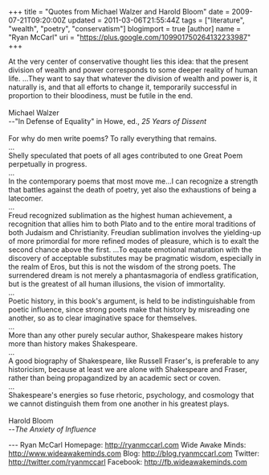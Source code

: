 +++
title = "Quotes from Michael Walzer and Harold Bloom"
date = 2009-07-21T09:20:00Z
updated = 2011-03-06T21:55:44Z
tags = ["literature", "wealth", "poetry", "conservatism"]
blogimport = true
[author]
	name = "Ryan McCarl"
	uri = "https://plus.google.com/109901750264132233987"
+++

At the very center of conservative thought lies this idea: that the present division of wealth and power corresponds to some deeper reality of human life.  ...They want to say that whatever the division of wealth and power is, it naturally is, and that all efforts to change it, temporarily successful in proportion to their bloodiness, must be futile in the end.<br /><br />Michael Walzer<br />--"In Defense of Equality" in Howe, ed., <em>25 Years of Dissent</em><br /><br />For why do men write poems?  To rally everything that remains.<br />...<br />Shelly speculated that poets of all ages contributed to one Great Poem perpetually in progress.<br />...<br />In the contemporary poems that most move me...I can recognize a strength that battles against the death of poetry, yet also the exhaustions of being a latecomer.<br />...<br />Freud recognized sublimation as the highest human achievement, a recognition that allies him to both Plato and to the entire moral traditions of both Judaism and Christianity.  Freudian sublimation involves the yielding-up of more primordial for more refined modes of pleasure, which is to exalt the second chance above the first.  ...To equate emotional maturation with the discovery of acceptable substitutes may be pragmatic wisdom, especially in the realm of Eros, but this is not the wisdom of the strong poets.  The surrendered dream is not merely a phantasmagoria of endless gratification, but is the greatest of all human illusions, the vision of immortality.<br />...<br />Poetic history, in this book's argument, is held to be indistinguishable from poetic influence, since strong poets make that history by misreading one another, so as to clear imaginative space for themselves.<br />...<br />More than any other purely secular author, Shakespeare makes history more than history makes Shakespeare.<br />...<br />A good biography of Shakespeare, like Russell Fraser's, is preferable to any historicism, because at least we are alone with Shakespeare and Fraser, rather than being propagandized by an academic sect or coven.<br />...<br />Shakespeare's energies so fuse rhetoric, psychology, and cosmology that we cannot distinguish them from one another in his greatest plays.<br /><br />Harold Bloom<br />--<em>The Anxiety of Influence</em><div class="blogger-post-footer">---
Ryan McCarl
Homepage: http://ryanmccarl.com
Wide Awake Minds: http://www.wideawakeminds.com
Blog: http://blog.ryanmccarl.com
Twitter: http://twitter.com/ryanmccarl
Facebook: http://fb.wideawakeminds.com</div>
